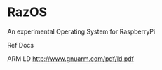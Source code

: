 RazOS
=====

An experimental Operating System for RaspberryPi

Ref Docs

ARM LD
http://www.gnuarm.com/pdf/ld.pdf
